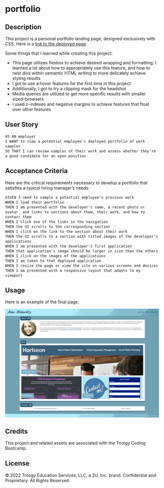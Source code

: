 # portfolio

## Description

This project is a personal portfolio landing page, designed exclusively with CSS. Here is a [link to the deployed page](https://ajolsavsky.github.io/portfolio/).

Some things that I learned while creating this project:

- This page utilizes flexbox to achieve desired wrapping and formatting; I learned a lot about how to appropriately use this feature, and how to nest divs within semantic HTML writing to more delicately achieve styling results
- I got to use a:hover features for the first time in this project
- Additionally, I got to try a clipping mask for the headshot
- Media queries are utilized to get more specific results with smaller sized-browsers
- I used z-indexes and negative margins to achieve features that float over other features

## User Story

```
AS AN employer
I WANT to view a potential employee's deployed portfolio of work samples
SO THAT I can review samples of their work and assess whether they're a good candidate for an open position
```


## Acceptance Criteria

Here are the critical requirements necessary to develop a portfolio that satisfies a typical hiring manager’s needs:

```
GIVEN I need to sample a potential employee's previous work
WHEN I load their portfolio
THEN I am presented with the developer's name, a recent photo or avatar, and links to sections about them, their work, and how to contact them
WHEN I click one of the links in the navigation
THEN the UI scrolls to the corresponding section
WHEN I click on the link to the section about their work
THEN the UI scrolls to a section with titled images of the developer's applications
WHEN I am presented with the developer's first application
THEN that application's image should be larger in size than the others
WHEN I click on the images of the applications
THEN I am taken to that deployed application
WHEN I resize the page or view the site on various screens and devices
THEN I am presented with a responsive layout that adapts to my viewport
```

## Usage

Here is an example of the final page.

![screenshot of finished page](./assets/images/portfolioscreenshot.png)

## Credits

This project and related assets are associated with the Triolgy Coding Bootcamp.

## License

© 2022 Trilogy Education Services, LLC, a 2U, Inc. brand. Confidential and Proprietary. All Rights Reserved.